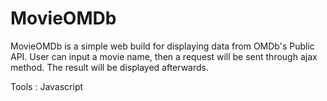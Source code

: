 # MovieOMDb

MovieOMDb is a simple web build for displaying data from OMDb's Public API. User can input a movie name, then a request will be sent through ajax method. The result will be displayed afterwards.

Tools : Javascript
